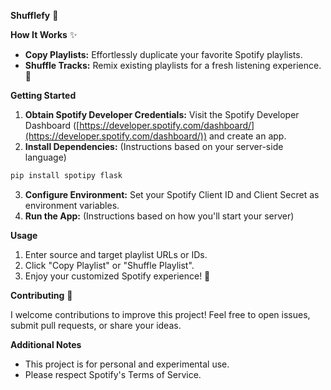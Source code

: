 **Shufflefy** 🚀

**How It Works** ✨

* **Copy Playlists:** Effortlessly duplicate your favorite Spotify playlists. 
* **Shuffle Tracks:**  Remix existing playlists for a fresh listening experience. 🔀

**Getting Started**

1. **Obtain Spotify Developer Credentials:** Visit the Spotify Developer Dashboard ([https://developer.spotify.com/dashboard/](https://developer.spotify.com/dashboard/)) and create an app. 
2. **Install Dependencies:** (Instructions based on your server-side language)
```bash
pip install spotipy flask
```
3. **Configure Environment:** Set your Spotify Client ID and Client Secret as environment variables.
4. **Run the App:** (Instructions based on how you'll start your server)

**Usage** 

1.  Enter source and target playlist URLs or IDs.
2.  Click "Copy Playlist" or "Shuffle Playlist".
3.  Enjoy your customized Spotify experience! 🎉

**Contributing** 🤝

I welcome contributions to improve this project! Feel free to open issues, submit pull requests, or share your ideas. 

**Additional Notes**

* This project is for personal and experimental use. 
* Please respect Spotify's Terms of Service.